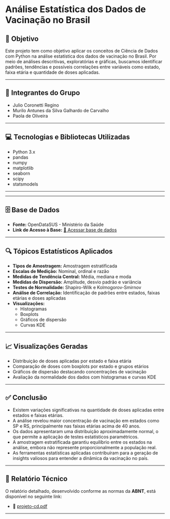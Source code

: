 #  Análise Estatística dos Dados de Vacinação no Brasil

## 🎯 Objetivo

Este projeto tem como objetivo aplicar os conceitos de Ciência de Dados com Python na análise estatística dos dados de vacinação no Brasil. Por meio de análises descritivas, exploratórias e gráficas, buscamos identificar padrões, tendências e possíveis correlações entre variáveis como estado, faixa etária e quantidade de doses aplicadas.

---

## 👥 Integrantes do Grupo

- Julio Coronetti Regino  
- Murilo Antunes da Silva Galhardo de Carvalho  
- Paola de Oliveira  

---

## 💻 Tecnologias e Bibliotecas Utilizadas

- Python 3.x  
- pandas  
- numpy  
- matplotlib  
- seaborn  
- scipy  
- statsmodels  

---


---

## 🗄️ Base de Dados

- **Fonte:** OpenDataSUS - Ministério da Saúde  
- **Link de Acesso à Base:** [🔗 Acessar base de dados]((https://opendatasus.saude.gov.br/))
  
---

## 🔍 Tópicos Estatísticos Aplicados

- **Tipos de Amostragem:** Amostragem estratificada  
- **Escalas de Medição:** Nominal, ordinal e razão  
- **Medidas de Tendência Central:** Média, mediana e moda  
- **Medidas de Dispersão:** Amplitude, desvio padrão e variância  
- **Testes de Normalidade:** Shapiro-Wilk e Kolmogorov-Smirnov  
- **Análise de Correlação:** Identificação de padrões entre estados, faixas etárias e doses aplicadas  
- **Visualizações:**  
  - Histogramas  
  - Boxplots  
  - Gráficos de dispersão  
  - Curvas KDE  

---

## 📈 Visualizações Geradas

- Distribuição de doses aplicadas por estado e faixa etária  
- Comparação de doses com boxplots por estado e grupos etários  
- Gráficos de dispersão destacando concentrações de vacinação  
- Avaliação da normalidade dos dados com histogramas e curvas KDE  

---

## ✅ Conclusão

- Existem variações significativas na quantidade de doses aplicadas entre estados e faixas etárias.  
- A análise revelou maior concentração de vacinação em estados como SP e RS, principalmente nas faixas etárias acima de 40 anos.  
- Os dados apresentaram uma distribuição aproximadamente normal, o que permite a aplicação de testes estatísticos paramétricos.  
- A amostragem estratificada garantiu equilíbrio entre os estados na análise, embora não represente proporcionalmente a população real.  
- As ferramentas estatísticas aplicadas contribuíram para a geração de insights valiosos para entender a dinâmica da vacinação no país.  

---

## 📄 Relatório Técnico

O relatório detalhado, desenvolvido conforme as normas da **ABNT**, está disponível no seguinte link:  

- 📑
[projeto-cd.pdf](https://github.com/user-attachments/files/20843167/Documento.1.pdf)

---


